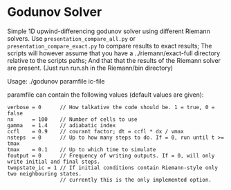 Godunov Solver
========================

Simple 1D upwind-differencing godunov solver using different Riemann solvers.
Use `presentation_compare_all.py` or `presentation_compare_exact.py` to 
compare results to exact results; The scripts will however assume that you
have a ../riemann/exact-full directory relative to the scripts paths; And 
that that the results of the Riemann solver are present. (Just run run.sh in
the Riemann/bin directory)


Usage:
./godunov paramfile ic-file

paramfile can contain the following values (default values are given):
```
verbose = 0      // How talkative the code should be. 1 = true, 0 = false
nx      = 100    // Number of cells to use
gamma   = 1.4    // adiabatic index
ccfl    = 0.9    // courant factor; dt = ccfl * dx / vmax
nsteps  = 0      // Up to how many steps to do. If = 0, run until t >= tmax
tmax    = 0.1    // Up to which time to simulate
foutput = 0      // Frequency of writing outputs. If = 0, will only write initial and final steps.    
twopstate_ic = 1 // If initial conditions contain Riemann-style only two neighbouring states.
                 // currently this is the only implemented option.

```
